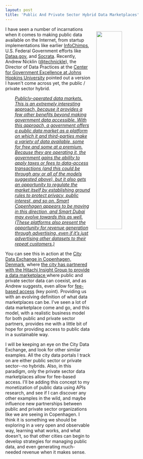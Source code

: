 ```yaml
---
layout: post
title: 'Public And Private Sector Hybrid Data Marketplaces'
---
```

<p><img style="padding: 15px;" src="http://kinlane-productions.s3.amazonaws.com/api_evangelist_site/blog/copenhagens_innovative_big_data_marketplace.png" alt="" width="40%" align="right" /></p>
<p>I have seen a number of incarnations when it comes to making public data available on the Internet, from startup implementations like earlier <a href="http://www.infochimps.com/">InfoChimps</a>, U.S. Federal Government efforts like <a href="https://www.data.gov/">Dataa.gov</a>, and <a href="https://socrata.com/">Socrata</a>. Recently, Andrew Nicklin (<a href="https://twitter.com/technickle?lang=en">@technickle</a>), the Director of Data Practices at the <a href="https://govex.jhu.edu/">Center for Government Excellence at Johns Hopkins University</a> pointed out&nbsp;a version I haven't come across yet, the public / private sector hybrid.&nbsp;</p>
<p style="padding-left: 30px;"><a href="https://medium.com/@technickle/how-free-open-government-data-can-coexist-with-fee-based-access-7e2719be1199"><em>Publicly-operated data markets. This is an extremely interesting </em>approach,<em> because it provides a few other benefits beyond making government data accessible. With this approach, a government offers a public data market as a platform on which it and third-parties make a variety of data available, some for free and some at a premium. Because they are operating it, the government gains the ability to apply taxes or fees to data-access transactions (and this could be through any or all of the models suggested above), but it also gets an opportunity to regulate the market itself by establishing ground rules to protect privacy, public interest, and so on. Smart Copenhagen appears to be moving in this direction, and Smart Dubai may evolve towards this as well. (These platforms also present the opportunity for revenue generation through advertising, even if it&rsquo;s just advertising other datasets to their repeat customers.)</em></a></p>
<p>You can see this in action at the <a href="https://www.citydataexchange.com">City Data Exchange in Copenhagen, Denmark</a>, where <a href="https://www.hitachiinsightgroup.com/en-us/smart-cities.html">the city has partnered with the Hitachi Insight Group to provide a data marketplace </a>where public and private sector data can coexist, and as Andrew suggests, even allow for <a href="https://medium.com/@technickle/how-free-open-government-data-can-coexist-with-fee-based-access-7e2719be1199">fee-based access</a>&nbsp;(key point). Providing us with an evolving definition of what data marketplaces can be. I've seen a lot of data marketplace come and go, and this model, with a realistic business model for both public and private sector partners, provides me with a little bit of hope for providing access to public data in a sustainable way.</p>
<p>I will be keeping an eye on the City Data Exchange, and look for other similar examples. All the city data portals I track on are either public sector or private sector--no hybrids. Also, in this paradigm, only the private sector data marketplaces allow for fee-based access. I'll be adding this concept to my monetization of public data using APIs research, and see if I can discover any other examples in the wild, and maybe influence new partnerships between public and private sector organizations like we are seeing in Copenhagen. I think it is something we should be exploring in a very open and observable way, learning what works, and what doesn't, so that other cities can begin to develop strategies for managing public data, and even generating much-needed revenue when it makes sense.</p>